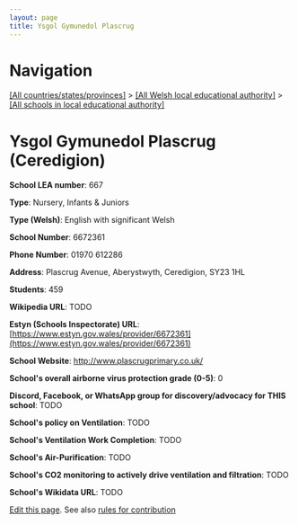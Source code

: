 ```yaml
---
layout: page
title: Ysgol Gymunedol Plascrug
---
```

# Navigation

[[All countries/states/provinces]](../../..) > [[All Welsh local educational authority]](../..) > [[All schools in local educational authority]](..)

# Ysgol Gymunedol Plascrug (Ceredigion)

**School LEA number**: 667

**Type**: Nursery, Infants & Juniors

**Type (Welsh)**: English with significant Welsh

**School Number**: 6672361

**Phone Number**: 01970 612286

**Address**: Plascrug Avenue, Aberystwyth, Ceredigion, SY23 1HL

**Students**: 459

**Wikipedia URL**: TODO

**Estyn (Schools Inspectorate) URL**: [https://www.estyn.gov.wales/provider/6672361](https://www.estyn.gov.wales/provider/6672361)

**School Website**: http://www.plascrugprimary.co.uk/

**School's overall airborne virus protection grade (0-5)**: 0

**Discord, Facebook, or WhatsApp group for discovery/advocacy for THIS school**: TODO

**School's policy on Ventilation**: TODO

**School's Ventilation Work Completion**: TODO

**School's Air-Purification**: TODO

**School's CO2 monitoring to actively drive ventilation and filtration**: TODO

**School's Wikidata URL**: TODO




[Edit this page](https://github.com/ventilate-schools/Wales/edit/prif/./Ceredigion/Ysgol_Gymunedol_Plascrug.md). See also [rules for contribution](../../../contribution-rules/)